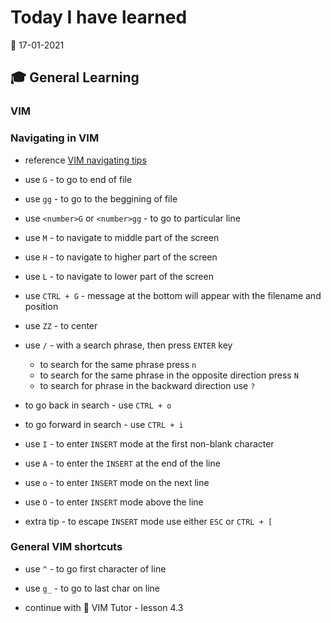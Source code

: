 # Today I have learned

:calendar: 17-01-2021

## :mortar_board: General Learning

### VIM

### Navigating in VIM

- reference [VIM navigating tips](https://www.youtube.com/watch?v=Qem8cpbJeYc&ab_channel=thoughtbot)

- use `G` - to go to end of file
- use `gg` - to go to the beggining of file
- use `<number>G` or `<number>gg` - to go to particular line
- use `M` - to navigate to middle part of the screen
- use `H` - to navigate to higher part of the screen
- use `L` - to navigate to lower part of the screen
- use `CTRL + G` - message at the bottom will appear with the filename and position
- use `ZZ` - to center
- use `/` - with a search phrase, then press `ENTER` key
  - to search for the same phrase press `n`
  - to search for the same phrase in the opposite direction press `N`
  - to search for phrase in the backward direction use `?`
- to go back in search - use `CTRL + o`
- to go forward in search - use `CTRL + i`
- use `I` - to enter `INSERT` mode at the first non-blank character
- use `A` - to enter the `INSERT` at the end of the line
- use `o` - to enter `INSERT` mode on the next line
- use `O` - to enter `INSERT` mode above the line
- extra tip - to escape `INSERT` mode use either `ESC` or `CTRL + [`

### General VIM shortcuts

- use `^` - to go first character of line
- use `g_` - to go to last char on line

- continue with :book: VIM Tutor - lesson 4.3
